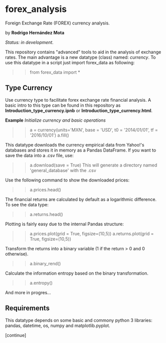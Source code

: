 # forex_analysis
Foreign Exchange Rate (FOREX) currency analysis. 

by **Rodrigo Hernández Mota**

_Status: in development._ 

This repository contains "advanced" tools to aid in the analysis of exchange rates. The main advantage is a new datatype (class) named: _currency_. To use this datatype in a script just import forex_data as following:

>> from forex_data import *

## Type Currency

Use currency type to facilitate forex exchange rate financial analysis. A basic intro to this type can be found in this repository as **Introduction_type_currency.ipnb** or **Introduction_type_currency.html**. 

**Example** _Initialize currency and basic operations_

>> a = currency(units='MXN', base = 'USD', t0 = '2014/01/01', tf = '2016/10/01')
>> a.fill()

This datatype downloads the currency empirical data from Yahoo!'s databases and stores it in memory as a Pandas DataFrame. 
If you want to save the data into a .csv file, use:
>> a.download(save = True)
This will generate a directory named 'general_database' with the .csv

Use the following command to show the downloaded prices: 
>> a.prices.head()

The financial returns are calculated by default as a logarithmic difference. To see the data type:
>> a.returns.head()

Plotting is fairly easy due to the internal Pandas structure:
>> a.prices.plot(grid = True, figsize=(10,5))
>> a.returns.plot(grid = True, figsize=(10,5))

Transform the returns into a binary variable (1 if the return > 0 and 0 otherwise).
>> a.binary_rend()

Calculate the information entropy based on the binary transformation. 
>> a.entropy()

And more in progres... 

## Requirements

This datatype depends on some basic and commony python 3 libraries: pandas, datetime, os, numpy and matplotlib.pyplot. 

[continue]
